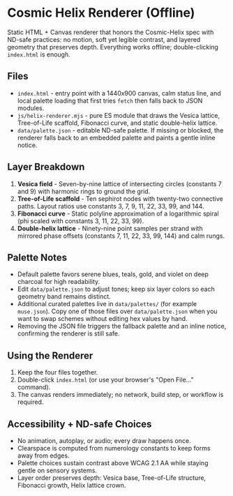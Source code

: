 # Cosmic Helix Renderer (Offline)

Static HTML + Canvas renderer that honors the Cosmic-Helix spec with ND-safe practices: no motion, soft yet legible contrast, and layered geometry that preserves depth. Everything works offline; double-clicking `index.html` is enough.

## Files
- `index.html` - entry point with a 1440x900 canvas, calm status line, and local palette loading that first tries `fetch` then falls back to JSON modules.
- `js/helix-renderer.mjs` - pure ES module that draws the Vesica lattice, Tree-of-Life scaffold, Fibonacci curve, and static double-helix lattice.
- `data/palette.json` - editable ND-safe palette. If missing or blocked, the renderer falls back to an embedded palette and paints a gentle inline notice.

## Layer Breakdown
1. **Vesica field** - Seven-by-nine lattice of intersecting circles (constants 7 and 9) with harmonic rings to ground the grid.
2. **Tree-of-Life scaffold** - Ten sephirot nodes with twenty-two connective paths. Layout ratios use constants 3, 7, 9, 11, 22, 33, 99, and 144.
3. **Fibonacci curve** - Static polyline approximation of a logarithmic spiral (phi scaled with constants 3, 11, 22, 33, 99).
4. **Double-helix lattice** - Ninety-nine point samples per strand with mirrored phase offsets (constants 7, 11, 22, 33, 99, 144) and calm rungs.

## Palette Notes
- Default palette favors serene blues, teals, gold, and violet on deep charcoal for high readability.
- Edit `data/palette.json` to adjust tones; keep six layer colors so each geometry band remains distinct.
- Additional curated palettes live in `data/palettes/` (for example `muse.json`). Copy one of those files over `data/palette.json` when you want to swap schemes without editing hex values by hand.
- Removing the JSON file triggers the fallback palette and an inline notice, confirming the renderer is still safe.

## Using the Renderer
1. Keep the four files together.
2. Double-click `index.html` (or use your browser's "Open File..." command).
3. The canvas renders immediately; no network, build step, or workflow is required.

## Accessibility + ND-safe Choices
- No animation, autoplay, or audio; every draw happens once.
- Clearspace is computed from numerology constants to keep forms away from edges.
- Palette choices sustain contrast above WCAG 2.1 AA while staying gentle on sensory systems.
- Layer order preserves depth: Vesica base, Tree-of-Life structure, Fibonacci growth, Helix lattice crown.
